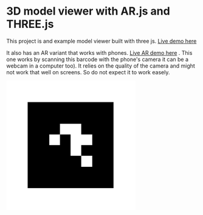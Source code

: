 # 3D model viewer with AR.js and THREE.js

This project is and example model viewer built with three js. [Live demo here](https://mautar55.github.io/) 

It also has an AR variant that works with phones. 
[Live AR demo here](https://mautar55.github.io/ar/) . This one works by scanning this barcode with the phone's camera it can be a webcam in a computer too). It relies on the quality of the camera and might not work that well on screens. So do not expect it to work easely.


![BARCODE](https://raw.githubusercontent.com/Mautar55/own-arcat/master/archivos%20de%20pruebas/MATRIX_CODE_4x4_BCH_13_5_5%20-%20of%20value%205%20-%20copia2.png
 "BARCODE OF VALUE 5")
